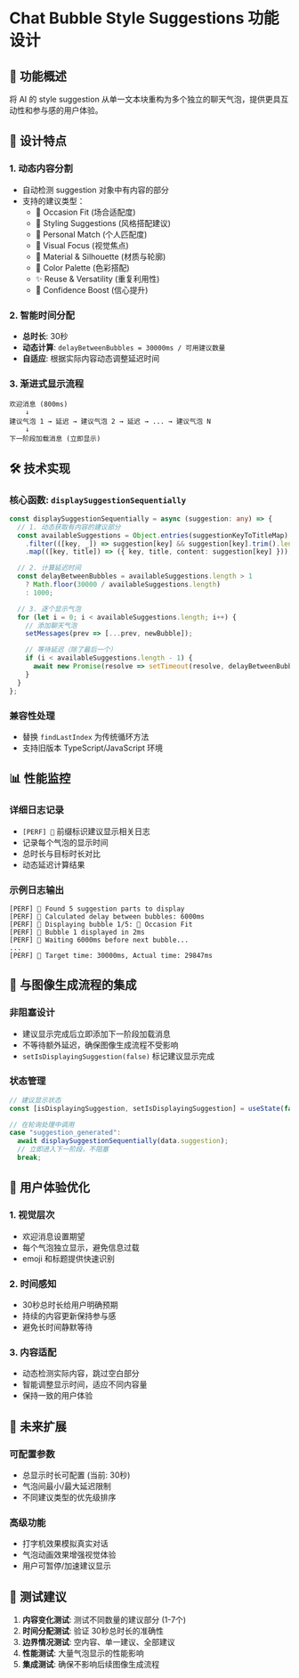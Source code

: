 # Chat Bubble Style Suggestions 功能设计

## 🎯 功能概述

将 AI 的 style suggestion 从单一文本块重构为多个独立的聊天气泡，提供更具互动性和参与感的用户体验。

## 🎨 设计特点

### 1. 动态内容分割
- 自动检测 suggestion 对象中有内容的部分
- 支持的建议类型：
  - 🎯 Occasion Fit (场合适配度)
  - 👗 Styling Suggestions (风格搭配建议)
  - 💫 Personal Match (个人匹配度)
  - 👀 Visual Focus (视觉焦点)
  - 👚 Material & Silhouette (材质与轮廓)
  - 🎨 Color Palette (色彩搭配)
  - ✨ Reuse & Versatility (重复利用性)
  - 💪 Confidence Boost (信心提升)

### 2. 智能时间分配
- **总时长**: 30秒
- **动态计算**: `delayBetweenBubbles = 30000ms / 可用建议数量`
- **自适应**: 根据实际内容动态调整延迟时间

### 3. 渐进式显示流程
```
欢迎消息 (800ms)
    ↓
建议气泡 1 → 延迟 → 建议气泡 2 → 延迟 → ... → 建议气泡 N
    ↓
下一阶段加载消息 (立即显示)
```

## 🛠️ 技术实现

### 核心函数: `displaySuggestionSequentially`

```typescript
const displaySuggestionSequentially = async (suggestion: any) => {
  // 1. 动态获取有内容的建议部分
  const availableSuggestions = Object.entries(suggestionKeyToTitleMap)
    .filter(([key, _]) => suggestion[key] && suggestion[key].trim().length > 0)
    .map(([key, title]) => ({ key, title, content: suggestion[key] }));

  // 2. 计算延迟时间
  const delayBetweenBubbles = availableSuggestions.length > 1
    ? Math.floor(30000 / availableSuggestions.length)
    : 1000;

  // 3. 逐个显示气泡
  for (let i = 0; i < availableSuggestions.length; i++) {
    // 添加聊天气泡
    setMessages(prev => [...prev, newBubble]);

    // 等待延迟（除了最后一个）
    if (i < availableSuggestions.length - 1) {
      await new Promise(resolve => setTimeout(resolve, delayBetweenBubbles));
    }
  }
};
```

### 兼容性处理
- 替换 `findLastIndex` 为传统循环方法
- 支持旧版本 TypeScript/JavaScript 环境

## 📊 性能监控

### 详细日志记录
- `[PERF] 💭` 前缀标识建议显示相关日志
- 记录每个气泡的显示时间
- 总时长与目标时长对比
- 动态延迟计算结果

### 示例日志输出
```
[PERF] 💭 Found 5 suggestion parts to display
[PERF] 💭 Calculated delay between bubbles: 6000ms
[PERF] 💭 Displaying bubble 1/5: 🎯 Occasion Fit
[PERF] 💭 Bubble 1 displayed in 2ms
[PERF] 💭 Waiting 6000ms before next bubble...
...
[PERF] 💭 Target time: 30000ms, Actual time: 29847ms
```

## 🔄 与图像生成流程的集成

### 非阻塞设计
- 建议显示完成后立即添加下一阶段加载消息
- 不等待额外延迟，确保图像生成流程不受影响
- `setIsDisplayingSuggestion(false)` 标记建议显示完成

### 状态管理
```typescript
// 建议显示状态
const [isDisplayingSuggestion, setIsDisplayingSuggestion] = useState(false);

// 在轮询处理中调用
case "suggestion_generated":
  await displaySuggestionSequentially(data.suggestion);
  // 立即进入下一阶段，不阻塞
  break;
```

## 🎯 用户体验优化

### 1. 视觉层次
- 欢迎消息设置期望
- 每个气泡独立显示，避免信息过载
- emoji 和标题提供快速识别

### 2. 时间感知
- 30秒总时长给用户明确预期
- 持续的内容更新保持参与感
- 避免长时间静默等待

### 3. 内容适配
- 动态检测实际内容，跳过空白部分
- 智能调整显示时间，适应不同内容量
- 保持一致的用户体验

## 🚀 未来扩展

### 可配置参数
- 总显示时长可配置 (当前: 30秒)
- 气泡间最小/最大延迟限制
- 不同建议类型的优先级排序

### 高级功能
- 打字机效果模拟真实对话
- 气泡动画效果增强视觉体验
- 用户可暂停/加速建议显示

## 📝 测试建议

1. **内容变化测试**: 测试不同数量的建议部分 (1-7个)
2. **时间分配测试**: 验证 30秒总时长的准确性
3. **边界情况测试**: 空内容、单一建议、全部建议
4. **性能测试**: 大量气泡显示的性能影响
5. **集成测试**: 确保不影响后续图像生成流程